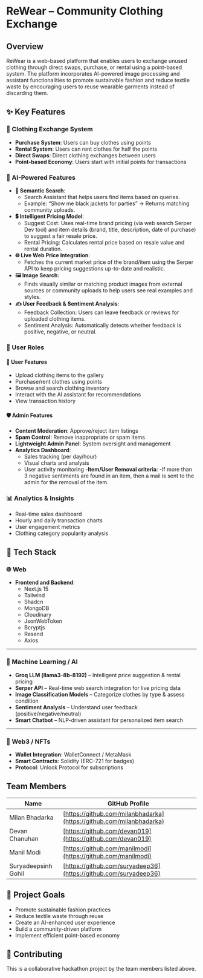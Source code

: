 # ReWear – Community Clothing Exchange

## Overview
ReWear is a web-based platform that enables users to exchange unused clothing through direct swaps, purchase, or rental using a point-based system. The platform incorporates AI-powered image processing and assistant functionalities to promote sustainable fashion and reduce textile waste by encouraging users to reuse wearable garments instead of discarding them.


## ✨ Key Features

### 🔄 Clothing Exchange System
- **Purchase System**: Users can buy clothes using points
- **Rental System**: Users can rent clothes for half the points
- **Direct Swaps**: Direct clothing exchanges between users
- **Point-based Economy**: Users start with initial points for transactions

### 🤖 AI-Powered Features
- **💬 Semantic Search**:
  - Search Assistant that helps users find items based on queries.
  - Example: “Show me black jackets for parties” → Returns matching community uploads.
- **💲 Intelligent Pricing Model**:
  - Suggest Cost: Uses real-time brand pricing (via web search Serper Dev tool) and item details (brand, title, description, date of purchase) to suggest a fair resale price.
  - Rental Pricing: Calculates rental price based on resale value and rental duration.
- **🌐 Live Web Price Integration**:
  - Fetches the current market price of the brand/item using the Serper API to keep pricing suggestions up-to-date and realistic.
- **🖼️ Image Search**:
  - Finds visually similar or matching product images from external sources or community uploads to help users see real examples and styles.
- **✍️ User Feedback & Sentiment Analysis**:
  - Feedback Collection: Users can leave feedback or reviews for uploaded clothing items.
  - Sentiment Analysis: Automatically detects whether feedback is positive, negative, or neutral.

### 👥 User Roles

#### 👤 User Features
- Upload clothing items to the gallery
- Purchase/rent clothes using points
- Browse and search clothing inventory
- Interact with the AI assistant for recommendations
- View transaction history

#### 🛡️ Admin Features
- **Content Moderation**: Approve/reject item listings
- **Spam Control**: Remove inappropriate or spam items
- **Lightweight Admin Panel**: System oversight and management
- **Analytics Dashboard**: 
  - Sales tracking (per day/hour)
  - Visual charts and analysis
  - User activity monitoring
-**Item/User Removal criteria**:
  -If more than 3 negative sentiments are found in an item, then a mail is sent to the admin for the removal of the item.

### 📊 Analytics & Insights
- Real-time sales dashboard
- Hourly and daily transaction charts
- User engagement metrics
- Clothing category popularity analysis

## 🚀 Tech Stack

### 🌐 Web
- **Frontend and Backend**:
  - Next.js 15
  - Tailwind
  - Shadcn
  - MongoDB
  - Cloudinary
  - JsonWebToken
  - Bcryptjs
  - Resend
  - Axios


---

### 🧠 Machine Learning / AI
- **Groq LLM (llama3-8b-8192)** – Intelligent price suggestion & rental pricing
- **Serper API** – Real-time web search integration for live pricing data
- **Image Classification Models** – Categorize clothes by type & assess condition
- **Sentiment Analysis** – Understand user feedback (positive/negative/neutral)
- **Smart Chatbot** – NLP-driven assistant for personalized item search

---

### 🔗 Web3 / NFTs
- **Wallet Integration**: WalletConnect / MetaMask
- **Smart Contracts**: Solidity (ERC-721 for badges)
- **Protocol**: Unlock Protocol for subscriptions

## Team Members

| Name | GitHub Profile |
|------|----------------|
| Milan Bhadarka | [https://github.com/milanbhadarka](https://github.com/milanbhadarka) |
| Devan Chanuhan | [https://github.com/devan019](https://github.com/devan019) |
| Manil Modi | [https://github.com/manilmodi](https://github.com/manilmodi) |
| Suryadeepsinh Gohil | [https://github.com/suryadeep36](https://github.com/suryadeep36) |

## 🎯 Project Goals
- Promote sustainable fashion practices
- Reduce textile waste through reuse
- Create an AI-enhanced user experience
- Build a community-driven platform
- Implement efficient point-based economy

## 🤝 Contributing
This is a collaborative hackathon project by the team members listed above. 

